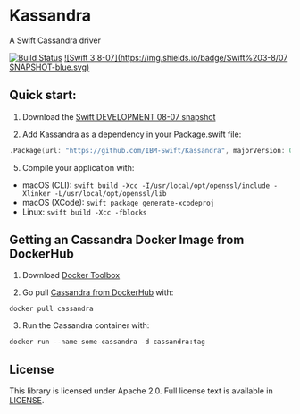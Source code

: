 # Kassandra
A Swift Cassandra driver

[![Build Status](https://travis-ci.com/IBM-Swift/Kassandra.svg?token=NtWCrCZmgqfHWpaxg7qx&branch=master)](https://travis-ci.com/IBM-Swift/Kassandra) [![Swift 3 8-07](https://img.shields.io/badge/Swift%203-8/07 SNAPSHOT-blue.svg)](https://swift.org/download/#snapshots)


## Quick start:

1. Download the [Swift DEVELOPMENT 08-07 snapshot](https://swift.org/download/#snapshots)

4. Add Kassandra as a dependency in your Package.swift file:

  ```swift
  .Package(url: "https://github.com/IBM-Swift/Kassandra", majorVersion: 0, minor: 2)
  ```

5. Compile your application with: 

  - macOS (CLI): `swift build -Xcc -I/usr/local/opt/openssl/include -Xlinker -L/usr/local/opt/openssl/lib` 
  - macOS (XCode): `swift package generate-xcodeproj`
  - Linux: `swift build -Xcc -fblocks`


## Getting an Cassandra Docker Image from DockerHub

1. Download [Docker Toolbox](https://www.docker.com/products/docker-toolbox)

2. Go pull [Cassandra from DockerHub](https://hub.docker.com/r/library/cassandra/) with:

  `docker pull cassandra`

3. Run the Cassandra container with:

  `docker run --name some-cassandra -d cassandra:tag`
  
## License

This library is licensed under Apache 2.0. Full license text is available in [LICENSE](LICENSE).
